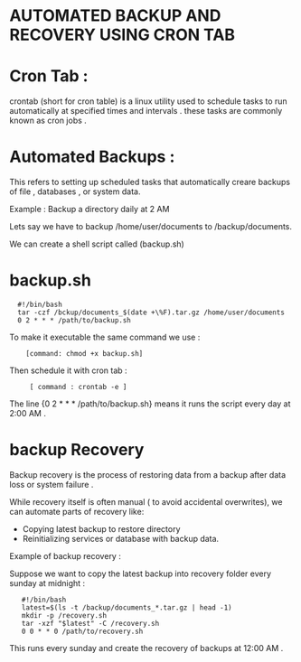 # AUTOMATED BACKUP AND RECOVERY USING CRON TAB 

# Cron Tab : 
crontab (short for cron table) is a linux utility used to schedule tasks to run automatically at specified times and intervals . these tasks are commonly known as cron jobs . 

# Automated Backups :

This refers to setting up scheduled tasks that automatically creare backups of file , databases , or system data.

Example : Backup a directory daily at 2 AM 

Lets say we have to backup /home/user/documents to /backup/documents.

We can create a shell script called (backup.sh)

# backup.sh
      #!/bin/bash
      tar -czf /bckup/documents_$(date +\%F).tar.gz /home/user/documents
      0 2 * * * /path/to/backup.sh


To make it executable the same command we use :

        [command: chmod +x backup.sh]

Then schedule it with cron tab :
 
         [ command : crontab -e ]


The line {0 2 * * * /path/to/backup.sh} means  it runs the script every day at 2:00 AM .

# backup Recovery 

Backup recovery is the process of restoring data from a backup after data loss or system failure .

While recovery itself is often manual ( to avoid accidental overwrites), we can automate parts of recovery like:

- Copying latest backup to restore directory 
- Reinitializing services or database with backup data.

Example of backup recovery :

Suppose we want to copy the latest backup into recovery folder every sunday at midnight :

       #!/bin/bash 
       latest=$(ls -t /backup/documents_*.tar.gz | head -1)
       mkdir -p /recovery.sh
       tar -xzf "$latest" -C /recovery.sh 
       0 0 * * 0 /path/to/recovery.sh

This runs every sunday and create the recovery of backups at 12:00 AM . 